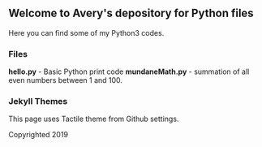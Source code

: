 ## Welcome to Avery's depository for Python files
Here you can find some of my Python3 codes.
### Files
**hello.py** - Basic Python print code
**mundaneMath.py** - summation of all even numbers between 1 and 100.

### Jekyll Themes
This page uses Tactile theme from Github settings.

Copyrighted 2019
